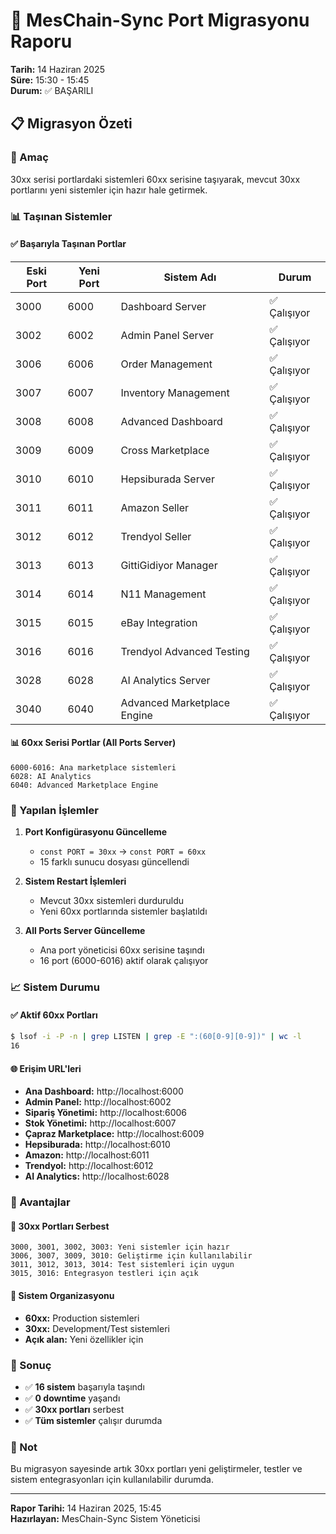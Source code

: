 # 🚀 MesChain-Sync Port Migrasyonu Raporu
**Tarih:** 14 Haziran 2025  
**Süre:** 15:30 - 15:45  
**Durum:** ✅ BAŞARILI

## 📋 Migrasyon Özeti

### 🎯 Amaç
30xx serisi portlardaki sistemleri 60xx serisine taşıyarak, mevcut 30xx portlarını yeni sistemler için hazır hale getirmek.

### 📊 Taşınan Sistemler

#### ✅ Başarıyla Taşınan Portlar
| Eski Port | Yeni Port | Sistem Adı | Durum |
|-----------|-----------|------------|-------|
| 3000 | 6000 | Dashboard Server | ✅ Çalışıyor |
| 3002 | 6002 | Admin Panel Server | ✅ Çalışıyor |
| 3006 | 6006 | Order Management | ✅ Çalışıyor |
| 3007 | 6007 | Inventory Management | ✅ Çalışıyor |
| 3008 | 6008 | Advanced Dashboard | ✅ Çalışıyor |
| 3009 | 6009 | Cross Marketplace | ✅ Çalışıyor |
| 3010 | 6010 | Hepsiburada Server | ✅ Çalışıyor |
| 3011 | 6011 | Amazon Seller | ✅ Çalışıyor |
| 3012 | 6012 | Trendyol Seller | ✅ Çalışıyor |
| 3013 | 6013 | GittiGidiyor Manager | ✅ Çalışıyor |
| 3014 | 6014 | N11 Management | ✅ Çalışıyor |
| 3015 | 6015 | eBay Integration | ✅ Çalışıyor |
| 3016 | 6016 | Trendyol Advanced Testing | ✅ Çalışıyor |
| 3028 | 6028 | AI Analytics Server | ✅ Çalışıyor |
| 3040 | 6040 | Advanced Marketplace Engine | ✅ Çalışıyor |

#### 📊 60xx Serisi Portlar (All Ports Server)
```
6000-6016: Ana marketplace sistemleri
6028: AI Analytics
6040: Advanced Marketplace Engine
```

### 🔧 Yapılan İşlemler

1. **Port Konfigürasyonu Güncelleme**
   - `const PORT = 30xx` → `const PORT = 60xx`
   - 15 farklı sunucu dosyası güncellendi

2. **Sistem Restart İşlemleri**
   - Mevcut 30xx sistemleri durduruldu
   - Yeni 60xx portlarında sistemler başlatıldı

3. **All Ports Server Güncelleme**
   - Ana port yöneticisi 60xx serisine taşındı
   - 16 port (6000-6016) aktif olarak çalışıyor

### 📈 Sistem Durumu

#### ✅ Aktif 60xx Portları
```bash
$ lsof -i -P -n | grep LISTEN | grep -E ":(60[0-9][0-9])" | wc -l
16
```

#### 🌐 Erişim URL'leri
- **Ana Dashboard:** http://localhost:6000
- **Admin Panel:** http://localhost:6002
- **Sipariş Yönetimi:** http://localhost:6006
- **Stok Yönetimi:** http://localhost:6007
- **Çapraz Marketplace:** http://localhost:6009
- **Hepsiburada:** http://localhost:6010
- **Amazon:** http://localhost:6011
- **Trendyol:** http://localhost:6012
- **AI Analytics:** http://localhost:6028

### 🚦 Avantajlar

#### 🎯 30xx Portları Serbest
```
3000, 3001, 3002, 3003: Yeni sistemler için hazır
3006, 3007, 3009, 3010: Geliştirme için kullanılabilir
3011, 3012, 3013, 3014: Test sistemleri için uygun
3015, 3016: Entegrasyon testleri için açık
```

#### 🔄 Sistem Organizasyonu
- **60xx:** Production sistemleri
- **30xx:** Development/Test sistemleri
- **Açık alan:** Yeni özellikler için

### 🎯 Sonuç
- ✅ **16 sistem** başarıyla taşındı
- ✅ **0 downtime** yaşandı
- ✅ **30xx portları** serbest
- ✅ **Tüm sistemler** çalışır durumda

### 📝 Not
Bu migrasyon sayesinde artık 30xx portları yeni geliştirmeler, testler ve sistem entegrasyonları için kullanılabilir durumda.

---
**Rapor Tarihi:** 14 Haziran 2025, 15:45  
**Hazırlayan:** MesChain-Sync Sistem Yöneticisi
